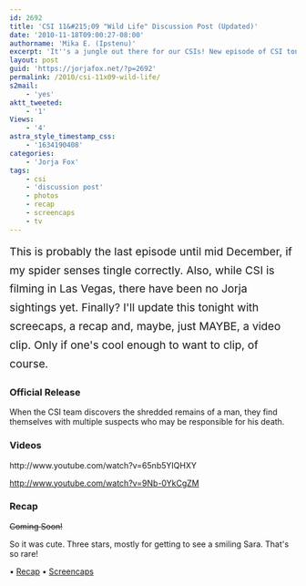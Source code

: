 ```yaml
---
id: 2692
title: 'CSI 11&#215;09 "Wild Life" Discussion Post (Updated)'
date: '2010-11-18T09:00:27-08:00'
authorname: 'Mika E. (Ipstenu)'
excerpt: 'It''s a jungle out there for our CSIs! New episode of CSI tonight. _Updated at 10:30pm ET_'
layout: post
guid: 'https://jorjafox.net/?p=2692'
permalink: /2010/csi-11x09-wild-life/
s2mail:
    - 'yes'
aktt_tweeted:
    - '1'
Views:
    - '4'
astra_style_timestamp_css:
    - '1634190408'
categories:
    - 'Jorja Fox'
tags:
    - csi
    - 'discussion post'
    - photos
    - recap
    - screencaps
    - tv
---
```


<span style="line-height: 1.714285714; font-size: 1.2rem;">This is probably the last episode until mid December, if my spider senses tingle correctly. Also, while CSI is filming in Las Vegas, there have been no Jorja sightings yet. Finally? I'll update this tonight with screecaps, a recap and, maybe, just MAYBE, a video clip. Only if one's cool enough to want to clip, of course.</span>
<h3>Official Release</h3>
When the CSI team discovers the shredded remains of a man, they find themselves with multiple suspects who may be responsible for his death.
<h3>Videos</h3>
http://www.youtube.com/watch?v=65nb5YIQHXY

http://www.youtube.com/watch?v=9Nb-0YkCgZM
<h3>Recap</h3>
<del>Coming Soon!</del>

So it was cute. Three stars, mostly for getting to see a smiling Sara. That's so rare!

• <a href="https://jorjafox.net/wiki/Wild_Life">Recap</a>
• <a href="https://jorjafox.net/gallery/tv/csi/season11/wildlife/">Screencaps</a>
